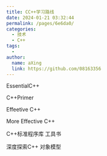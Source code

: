 ```yaml
---
title: CC++学习路线
date: 2024-01-21 03:32:44
permalink: /pages/6e6da0/
categories:
  - 技术
  - C++
tags:
  - 
author: 
  name: aXing
  link: https://github.com/08163356
---
```

EssentialC++

C++Primer

Effeetive C++

More Effective C++

C++标准程序库   工具书

深度探索C++ 对象模型

<!-- more -->
